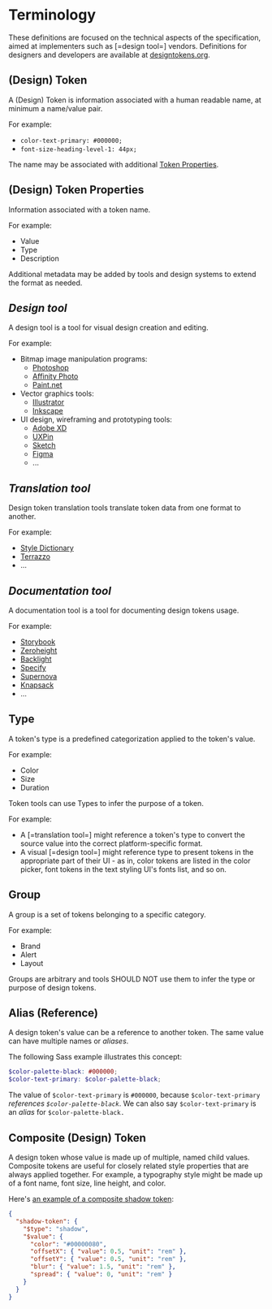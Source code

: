 # Terminology

These definitions are focused on the technical aspects of the specification, aimed at implementers such as [=design tool=] vendors. Definitions for designers and developers are available at [designtokens.org](https://www.designtokens.org/glossary/).

## (Design) Token

A (Design) Token is information associated with a human readable name, at minimum a name/value pair. 

For example:

- `color-text-primary: #000000;`
- `font-size-heading-level-1: 44px;`

The name may be associated with additional [Token Properties](#design-token-properties).

<h2 id="design-token-properties">(Design) Token Properties</h2>

Information associated with a token name.

For example:

- Value
- Type
- Description

Additional metadata may be added by tools and design systems to extend the format as needed.

## <dfn>Design tool</dfn>

A design tool is a tool for visual design creation and editing.

For example:

- Bitmap image manipulation programs:
  - [Photoshop](https://www.adobe.com/products/photoshop.html)
  - [Affinity Photo](https://affinity.serif.com/photo)
  - [Paint.net](https://www.getpaint.net/)
- Vector graphics tools:
  - [Illustrator](https://www.adobe.com/products/illustrator.html)
  - [Inkscape](https://inkscape.org/)
- UI design, wireframing and prototyping tools:
  - [Adobe XD](https://www.adobe.com/products/xd.html)
  - [UXPin](https://www.uxpin.com/)
  - [Sketch](https://www.sketch.com/)
  - [Figma](https://www.figma.com/)
  - ...

## <dfn>Translation tool</dfn>

Design token translation tools translate token data from one format to another.

For example:

- [Style Dictionary](https://amzn.github.io/style-dictionary/)
- [Terrazzo](https://github.com/terrazzoapp/terrazzo)
- ...

## <dfn>Documentation tool</dfn>

A documentation tool is a tool for documenting design tokens usage.

For example:

- [Storybook](https://storybook.js.org/)
- [Zeroheight](https://zeroheight.com)
- [Backlight](https://backlight.dev/)
- [Specify](https://specifyapp.com/)
- [Supernova](https://www.supernova.io/)
- [Knapsack](https://www.knapsack.cloud/)
- ...

## Type

A token's type is a predefined categorization applied to the token's value.

For example:

- Color
- Size
- Duration

Token tools can use Types to infer the purpose of a token.

For example:

- A [=translation tool=] might reference a token's type to convert the source value into the correct platform-specific format.
- A visual [=design tool=] might reference type to present tokens in the appropriate part of their UI - as in, color tokens are listed in the color picker, font tokens in the text styling UI's fonts list, and so on.

## Group

A group is a set of tokens belonging to a specific category.

For example:

- Brand
- Alert
- Layout

Groups are arbitrary and tools SHOULD NOT use them to infer the type or purpose of design tokens.

## Alias (Reference)

A design token's value can be a reference to another token. The same value can have multiple names or _aliases_.

The following Sass example illustrates this concept:

```scss
$color-palette-black: #000000;
$color-text-primary: $color-palette-black;
```

The value of `$color-text-primary` is `#000000`, because `$color-text-primary` _references `$color-palette-black`_. We can also say `$color-text-primary` is an _alias_ for `$color-palette-black.`

## Composite (Design) Token

A design token whose value is made up of multiple, named child values. Composite tokens are useful for closely related style properties that are always applied together. For example, a typography style might be made up of a font name, font size, line height, and color.

Here's [an example of a composite shadow token](https://design-tokens.github.io/community-group/format/#example-composite-token-example):

```json
{
  "shadow-token": {
    "$type": "shadow",
    "$value": {
      "color": "#00000080",
      "offsetX": { "value": 0.5, "unit": "rem" },
      "offsetY": { "value": 0.5, "unit": "rem" },
      "blur": { "value": 1.5, "unit": "rem" },
      "spread": { "value": 0, "unit": "rem" }
    }
  }
}
```
